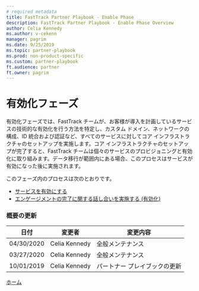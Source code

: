 ```yaml
---
# required metadata  
title: FastTrack Partner Playbook - Enable Phase 
description: FastTrack Partner Playbook - Enable Phase Overview
author: Celia Kennedy
ms.author: v-cekenn
manager: pagrim
ms.date: 9/25/2019  
ms.topic: partner-playbook  
ms.prod: non-product-specific  
ms.custom: partner-playbook  
ft.audience: partner
ft.owner: pagrim
---
```


# 有効化フェーズ

有効化フェーズでは、FastTrack チームが、お客様が導入を計画しているサービスの技術的な有効化を行う方法を特定し、カスタム ドメイン、ネットワークの構成、ID 統合および認証など、すべてのサービスに対してコア インフラストラクチャのセットアップを実施します。コア インフラストラクチャのセットアップが完了すると、FastTrack チームは個々のサービスのプロビジョニングと有効化に取り組みます。データ移行が範囲内にある場合、このプロセスはサービスが有効になった後に実施されます。

このフェーズ内のプロセスは次のとおりです。

- [サービスを有効にする](enable-enable-services-partner-jp.md)
- [ エンゲージメントの完了に関する話し合いを実施する (有効化)](enable-conduct-engagement-completion-discussion-partner-jp.md)

### 概要の更新

|日付|変更者|変更内容|
|---------|---------------|----------------------------|
|04/30/2020| Celia Kennedy| 全般メンテナンス|
|03/27/2020| Celia Kennedy| 全般メンテナンス|
|10/01/2019| Celia Kennedy| パートナー プレイブックの更新|

[ホーム](http://partner-docs.microsoft.com)